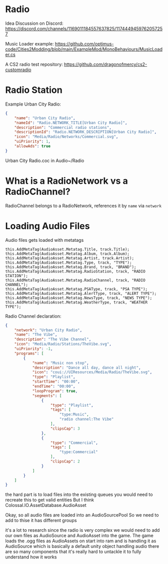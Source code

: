 # Radio

Idea Discussion on Discord: https://discord.com/channels/1169011184557637825/1174449459762057257

Music Loader example: https://github.com/optimus-code/Cities2Modding/blob/main/ExampleMod/MonoBehaviours/MusicLoader.cs

A CS2 radio test repository: https://github.com/dragonofmercy/cs2-customradio

# Radio Station
Example Urban City Radio:

```json
{
    "name": "Urban City Radio",
    "nameId": "Radio.NETWORK_TITLE[Urban City Radio]",
    "description": "Commercial radio stations",
    "descriptionId": "Radio.NETWORK_DESCRIPTION[Urban City Radio]",
    "icon": "Media/Radio/Networks/Commercial.svg",
    "uiPriority": 1,
    "allowAds": true
}
```

Urban City Radio.coc in Audio~/Radio 

# What is a RadioNetwork vs a RadioChannel?

RadioChannel belongs to a RadioNetwork, references it by `name` via `network`

# Loading Audio Files

Audio files gets loaded with metatags

```
this.AddMetaTag(AudioAsset.Metatag.Title, track.Title);
this.AddMetaTag(AudioAsset.Metatag.Album, track.Album);
this.AddMetaTag(AudioAsset.Metatag.Artist, track.Artist);
this.AddMetaTag(AudioAsset.Metatag.Type, track, "TYPE");
this.AddMetaTag(AudioAsset.Metatag.Brand, track, "BRAND");
this.AddMetaTag(AudioAsset.Metatag.RadioStation, track, "RADIO STATION");
this.AddMetaTag(AudioAsset.Metatag.RadioChannel, track, "RADIO CHANNEL");
this.AddMetaTag(AudioAsset.Metatag.PSAType, track, "PSA TYPE");
this.AddMetaTag(AudioAsset.Metatag.AlertType, track, "ALERT TYPE");
this.AddMetaTag(AudioAsset.Metatag.NewsType, track, "NEWS TYPE");
this.AddMetaTag(AudioAsset.Metatag.WeatherType, track, "WEATHER TYPE");
```


Radio Channel declaration:

```json
{
    "network": "Urban City Radio",
    "name": "The Vibe",
    "description": "The Vibe Channel",
    "icon": "Media/Radio/Stations/TheVibe.svg",
    "uiPriority": -1,
    "programs": [
        {
            "name": "Music non stop",
            "description": "Dance all day, dance all night",
            "icon": "coui://UIResources/Media/Radio/TheVibe.svg",
            "type": "Playlist",
            "startTime": "00:00",
            "endTime": "00:00",
            "loopProgram": true,
            "segments": [
                {
                    "type": "Playlist",
                    "tags": [
                        "type:Music",
                        "radio channel:The Vibe"
                    ],
                    "clipsCap": 3
                },
                {
                    "type": "Commercial",
                    "tags": [
                        "type:Commercial"
                    ],
                    "clipsCap": 2
                }
            ]
        }
    ]
}
```

the hard part is to load files into the existing queues
you would need to recreate this to get valid entities
But I think Colossal.IO.AssetDatabase.AudioAsset

Okay, so all audio files are loaded into an AudioSourcePool
So we need to add to thise
it has different groups

it's a lot to research since the radio is very complex
we would need to add our own files as AudioSource and AudioAsset into the game. The game loads the .ogg files as AudioAssets on start into ram and is handling it as AudioSource which is basically a default unity object handling audio
there are so many components that it's really hard to untackle it to fully understand how it works